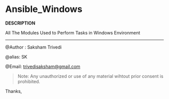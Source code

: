 # Ansible_Windows

**DESCRIPTION** 

All The Modules Used to Perform Tasks in Windows Environment

---
@Author : Saksham Trivedi

@alias: SK

@Email: trivedisaksham@gmail.com

> Note: Any unauthorized or use of any material wihtout prior consent is prohibited.

Thanks,